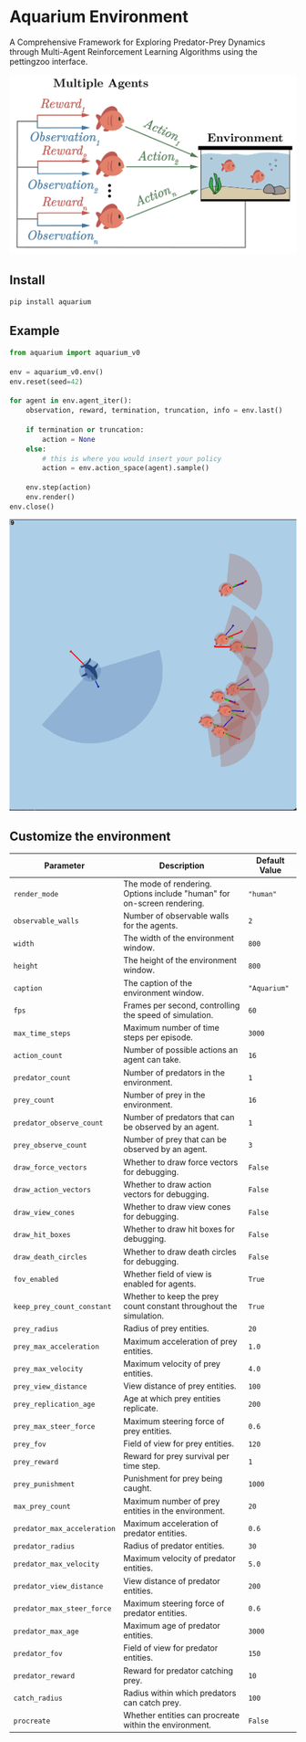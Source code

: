 # Aquarium Environment

A Comprehensive Framework for Exploring Predator-Prey Dynamics through Multi-Agent Reinforcement Learning Algorithms using the pettingzoo interface.

![1706264402830](./example/MARL_big_font.png)

## Install

```bash
pip install aquarium
```

## Example

```python
from aquarium import aquarium_v0

env = aquarium_v0.env()
env.reset(seed=42)

for agent in env.agent_iter():
    observation, reward, termination, truncation, info = env.last()

    if termination or truncation:
        action = None
    else:
        # this is where you would insert your policy
        action = env.action_space(agent).sample()

    env.step(action)
    env.render()
env.close()
```

![1706264371433](./example/cone_screenshot.png)

## Customize the environment

| Parameter                   | Description                                                             | Default Value |
| --------------------------- | ----------------------------------------------------------------------- | ------------- |
| `render_mode`               | The mode of rendering. Options include "human" for on-screen rendering. | `"human"`     |
| `observable_walls`          | Number of observable walls for the agents.                              | `2`           |
| `width`                     | The width of the environment window.                                    | `800`         |
| `height`                    | The height of the environment window.                                   | `800`         |
| `caption`                   | The caption of the environment window.                                  | `"Aquarium"`  |
| `fps`                       | Frames per second, controlling the speed of simulation.                 | `60`          |
| `max_time_steps`            | Maximum number of time steps per episode.                               | `3000`        |
| `action_count`              | Number of possible actions an agent can take.                           | `16`          |
| `predator_count`            | Number of predators in the environment.                                 | `1`           |
| `prey_count`                | Number of prey in the environment.                                      | `16`          |
| `predator_observe_count`    | Number of predators that can be observed by an agent.                   | `1`           |
| `prey_observe_count`        | Number of prey that can be observed by an agent.                        | `3`           |
| `draw_force_vectors`        | Whether to draw force vectors for debugging.                            | `False`       |
| `draw_action_vectors`       | Whether to draw action vectors for debugging.                           | `False`       |
| `draw_view_cones`           | Whether to draw view cones for debugging.                               | `False`       |
| `draw_hit_boxes`            | Whether to draw hit boxes for debugging.                                | `False`       |
| `draw_death_circles`        | Whether to draw death circles for debugging.                            | `False`       |
| `fov_enabled`               | Whether field of view is enabled for agents.                            | `True`        |
| `keep_prey_count_constant`  | Whether to keep the prey count constant throughout the simulation.      | `True`        |
| `prey_radius`               | Radius of prey entities.                                                | `20`          |
| `prey_max_acceleration`     | Maximum acceleration of prey entities.                                  | `1.0`         |
| `prey_max_velocity`         | Maximum velocity of prey entities.                                      | `4.0`         |
| `prey_view_distance`        | View distance of prey entities.                                         | `100`         |
| `prey_replication_age`      | Age at which prey entities replicate.                                   | `200`         |
| `prey_max_steer_force`      | Maximum steering force of prey entities.                                | `0.6`         |
| `prey_fov`                  | Field of view for prey entities.                                        | `120`         |
| `prey_reward`               | Reward for prey survival per time step.                                 | `1`           |
| `prey_punishment`           | Punishment for prey being caught.                                       | `1000`        |
| `max_prey_count`            | Maximum number of prey entities in the environment.                     | `20`          |
| `predator_max_acceleration` | Maximum acceleration of predator entities.                              | `0.6`         |
| `predator_radius`           | Radius of predator entities.                                            | `30`          |
| `predator_max_velocity`     | Maximum velocity of predator entities.                                  | `5.0`         |
| `predator_view_distance`    | View distance of predator entities.                                     | `200`         |
| `predator_max_steer_force`  | Maximum steering force of predator entities.                            | `0.6`         |
| `predator_max_age`          | Maximum age of predator entities.                                       | `3000`        |
| `predator_fov`              | Field of view for predator entities.                                    | `150`         |
| `predator_reward`           | Reward for predator catching prey.                                      | `10`          |
| `catch_radius`              | Radius within which predators can catch prey.                           | `100`         |
| `procreate`                 | Whether entities can procreate within the environment.                  | `False`       |
